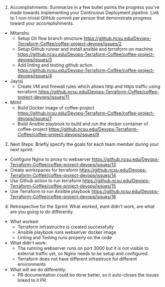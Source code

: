 1. Accomplishments: Summarize in a few bullet points the progress you've made towards implementing your Continuous Deployment pipeline. Link to 1 non-trivial GitHub commit per person that demonstrate progress toward your accomplishments.
- Mitanshu
  - Setup Git flow branch structure https://github.ncsu.edu/Devops-Terraform-Coffee/coffee-project-devops/issues/2
  - Setup Github runner and install ansible and terraform on machine https://github.ncsu.edu/Devops-Terraform-Coffee/coffee-project-devops/issues/3
  - Add linting and testing github action https://github.ncsu.edu/Devops-Terraform-Coffee/coffee-project-devops/issues/4
- Jayraj
  - Create VM and firewall rules which allows http and https traffic using terraform https://github.ncsu.edu/Devops-Terraform-Coffee/coffee-project-devops/issues/11
- Mithil
  - Build Docker image of coffee-project https://github.ncsu.edu/Devops-Terraform-Coffee/coffee-project-devops/issues/7
  - Build Ansible playbook to build and run the docker container of coffee-project https://github.ncsu.edu/Devops-Terraform-Coffee/coffee-project-devops/issues/9
2. Next Steps: Briefly specify the goals for each team member during your next sprint.
 - Configure Nginx to proxy to webserver https://github.ncsu.edu/Devops-Terraform-Coffee/coffee-project-devops/issues/13
 - Create workspaces for terraform https://github.ncsu.edu/Devops-Terraform-Coffee/coffee-project-devops/issues/14
 - Use Github action to run terraform https://github.ncsu.edu/Devops-Terraform-Coffee/coffee-project-devops/issues/15
 - Use Terraform to run Ansible playbook https://github.ncsu.edu/Devops-Terraform-Coffee/coffee-project-devops/issues/16
4. Retrospective for the Sprint: What worked, want didn't work, are what are you going to do differently.
- What worked: 
  - Terraform infrastructre is created successfully
  - Ansible playbook runs webserver docker image
  - Linting and Testing runs properly on the code
- What didn't work:
  - The running webserver runs on port 3000 but it is not visible to external traffic yet, so Nginx needs to be setup and configured.
  - Terraform does not have different infrastruce for different environments
- What will we do differently:
  - PR documentation could be done better, so it auto-closes the issues linked to it PR.
